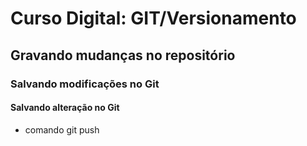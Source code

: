 # Curso Digital: GIT/Versionamento

## Gravando mudanças no repositório

### Salvando modificações no Git

#### Salvando alteração no Git
* comando git push